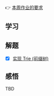 👉 [本周作业的要求](./homework.md)

## 学习

## 解题
- [x] [实现 Trie (前缀树)](./../leetcode/208_implement-trie-prefix-tree.md)

## 感悟

TBD
